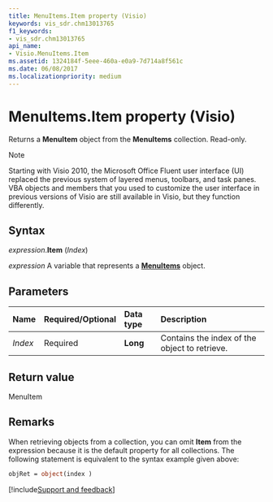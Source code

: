 ```yaml
---
title: MenuItems.Item property (Visio)
keywords: vis_sdr.chm13013765
f1_keywords:
- vis_sdr.chm13013765
api_name:
- Visio.MenuItems.Item
ms.assetid: 1324184f-5eee-460a-e0a9-7d714a8f561c
ms.date: 06/08/2017
ms.localizationpriority: medium
---
```



# MenuItems.Item property (Visio)

Returns a **MenuItem** object from the **MenuItems** collection. Read-only.

> [!NOTE] 
> Starting with Visio 2010, the Microsoft Office Fluent user interface (UI) replaced the previous system of layered menus, toolbars, and task panes. VBA objects and members that you used to customize the user interface in previous versions of Visio are still available in Visio, but they function differently.

## Syntax

_expression_.**Item** (_Index_)

_expression_ A variable that represents a **[MenuItems](Visio.MenuItems.md)** object.


## Parameters

|Name|Required/Optional|Data type|Description|
|:-----|:-----|:-----|:-----|
| _Index_|Required| **Long**|Contains the index of the object to retrieve.|


## Return value

MenuItem


## Remarks

When retrieving objects from a collection, you can omit **Item** from the expression because it is the default property for all collections. The following statement is equivalent to the syntax example given above:

```vb
objRet = object(index )
```

[!include[Support and feedback](~/includes/feedback-boilerplate.md)]